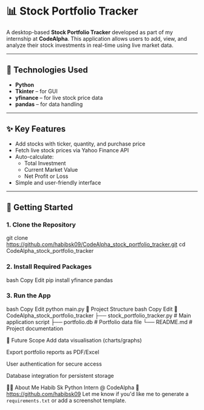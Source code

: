 # 📊 Stock Portfolio Tracker

A desktop-based **Stock Portfolio Tracker** developed as part of my internship at **CodeAlpha**. This application allows users to add, view, and analyze their stock investments in real-time using live market data.

---

## 🔧 Technologies Used

- **Python**
- **Tkinter** – for GUI
- **yfinance** – for live stock price data
- **pandas** – for data handling

---

## ✨ Key Features

- Add stocks with ticker, quantity, and purchase price
- Fetch live stock prices via Yahoo Finance API
- Auto-calculate:
  - Total Investment
  - Current Market Value
  - Net Profit or Loss
- Simple and user-friendly interface

---

## 🚀 Getting Started

### 1. Clone the Repository

git clone https://github.com/habibsk09/CodeAlpha_stock_portfolio_tracker.git
cd CodeAlpha_stock_portfolio_tracker

### 2. Install Required Packages
bash
Copy
Edit
pip install yfinance pandas
### 3. Run the App
bash
Copy
Edit
python main.py
📂 Project Structure
bash
Copy
Edit
📁 CodeAlpha_stock_portfolio_tracker
├── stock_portfolio_tracker.py       # Main application script
├── portfolio.db                     # Portfolio data file
└── README.md                        # Project documentation

📌 Future Scope
Add data visualisation (charts/graphs)

Export portfolio reports as PDF/Excel

User authentication for secure access

Database integration for persistent storage

🙋‍♂️ About Me
Habib Sk
Python Intern @ CodeAlpha
🔗 https://github.com/habibsk09
Let me know if you'd like me to generate a `requirements.txt` or add a screenshot template.
